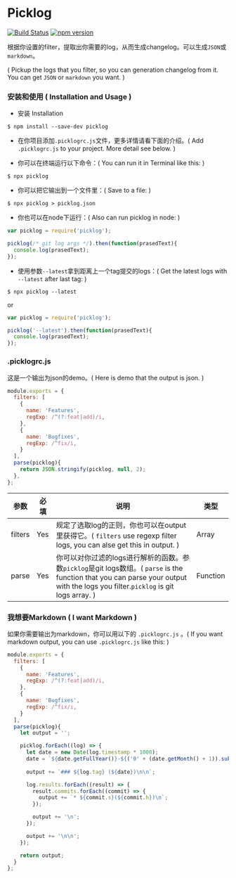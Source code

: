 Picklog
====
[![Build Status](https://travis-ci.org/BearJ/picklog.svg?branch=master)](https://travis-ci.org/BearJ/picklog)
[![npm version](https://img.shields.io/npm/v/picklog.svg)](https://www.npmjs.org/package/picklog)

根据你设置的filter，提取出你需要的log，从而生成changelog。可以生成`JSON`或`markdown`。

( Pickup the logs that you filter, so you can generation changelog from it. You can get `JSON` or `markdown` you want. )

### 安装和使用 ( Installation and Usage )
- 安装 Installation
```
$ npm install --save-dev picklog
```

- 在你项目添加`.picklogrc.js`文件，更多详情请看下面的介绍。( Add `.picklogrc.js` to your project. More detail see below. )

- 你可以在终端运行以下命令：( You can run it in Terminal like this: )
```
$ npx picklog
```

- 你可以把它输出到一个文件里：( Save to a file: )
```
$ npx picklog > picklog.json
```

- 你也可以在node下运行：( Also can run picklog in node: )
```javascript
var picklog = require('picklog');

picklog(/* git log args */).then(function(prasedText){
  console.log(prasedText);
});
```

- 使用参数`--latest`拿到距离上一个tag提交的logs：( Get the latest logs with `--latest` after last tag: )
```
$ npx picklog --latest
```
or
```javascript
var picklog = require('picklog');

picklog('--latest').then(function(prasedText){
  console.log(prasedText);
});
```

### .picklogrc.js

这是一个输出为json的demo。( Here is demo that the output is json. )

```javascript
module.exports = {
  filters: [
    {
      name: 'Features',
      regExp: /^(?:feat|add)/i,
    },
    {
      name: 'Bugfixes',
      regExp: /^fix/i,
    }
  ],
  parse(picklog){
    return JSON.stringify(picklog, null, 2);
  },
};
```

| 参数 | 必填 | 说明 | 类型 |
| ------ | ------ | ------ | ------ |
| filters | Yes | 规定了选取log的正则，你也可以在output里获得它。( `filters` use regexp filter logs, you can alse get this in output. ) | Array |
| parse | Yes | 你可以对你过滤的logs进行解析的函数。参数`picklog`是git logs数组。( `parse` is the function that you can parse your output with the logs you filter.`picklog` is git logs array. ) | Function |


### 我想要Markdown ( I want Markdown )
如果你需要输出为markdown，你可以用以下的 `.picklogrc.js` 。( If you want markdown output, you can use `.picklogrc.js` like this: )

```javascript
module.exports = {
  filters: [
    {
      name: 'Features',
      regExp: /^(?:feat|add)/i,
    },
    {
      name: 'Bugfixes',
      regExp: /^fix/i,
    }
  ],
  parse(picklog){
    let output = '';

    picklog.forEach((log) => {
      let date = new Date(log.timestamp * 1000);
      date = `${date.getFullYear()}-${('0' + (date.getMonth() + 1)).substr(-2)}-${('0' + date.getDate()).substr(-2)}`;
      
      output += `### ${log.tag} (${date})\n\n`;

      log.results.forEach((result) => {
        result.commits.forEach((commit) => {
          output += `* ${commit.s}(${commit.h})\n`;
        });

        output += '\n';
      });

      output += '\n\n';
    });

    return output;
  }
};
```
